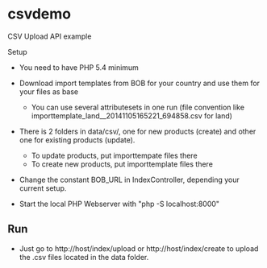 csvdemo
=======

CSV Upload API example

Setup
- You need to have PHP 5.4 minimum

- Download import templates from BOB for your country and use them for your files as base
  - You can use several attributesets in one run (file convention like importtemplate_land__20141105165221_694858.csv for land)
- There is 2 folders in data/csv/, one for new products (create) and other one for existing products (update).
  - To update products, put importtempate files there 
  - To create new products, put importtemplate files there
- Change the constant BOB_URL in IndexController, depending your current setup.
- Start the local PHP Webserver with "php -S localhost:8000"

Run
-
- Just go to http://host/index/upload or http://host/index/create to upload the .csv files located in the data folder.
